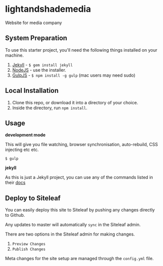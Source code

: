 # lightandshademedia
Website for media company 

## System Preparation

To use this starter project, you'll need the following things installed on your machine.

1. [Jekyll](http://jekyllrb.com/) - `$ gem install jekyll`
2. [NodeJS](http://nodejs.org) - use the installer.
3. [GulpJS](https://github.com/gulpjs/gulp) - `$ npm install -g gulp` (mac users may need sudo)

## Local Installation

1. Clone this repo, or download it into a directory of your choice.
2. Inside the directory, run `npm install`.

## Usage

**development mode**

This will give you file watching, browser synchronisation, auto-rebuild, CSS injecting etc etc.

```shell
$ gulp
```

**jekyll**

As this is just a Jekyll project, you can use any of the commands listed in their [docs](http://jekyllrb.com/docs/usage/)

## Deploy to Siteleaf

You can easily deploy this site to Siteleaf by pushing any changes directly to Github.

Any updates to master will automatically `sync` in the Siteleaf admin. 

There are two options in the Siteleaf admin for making changes.

1. `Preview Changes`
2. `Publish Changes`

Meta changes for the site setup are managed through the `config.yml` file.
